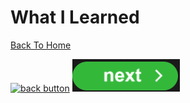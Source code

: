 # What I Learned
[Back To Home](althome)

[![back button](https://www.imagefu.com/dcf7e78d-49a4-452e-bb9c-242e66c702d5)](AfterResearch) [![Next Button](image.png)](Sources)
